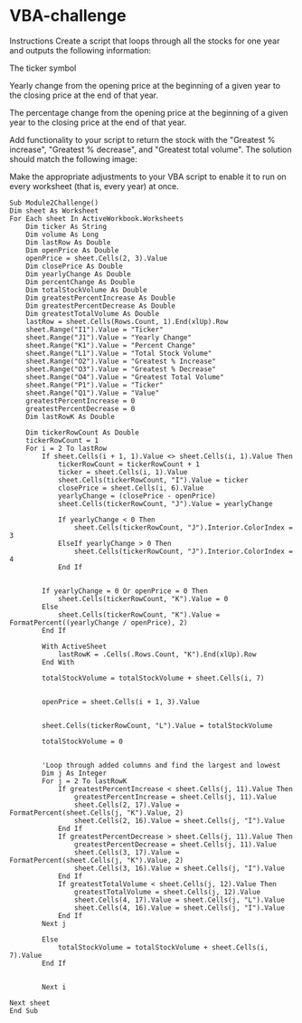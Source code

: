 # VBA-challenge

Instructions
Create a script that loops through all the stocks for one year and outputs the following information:

The ticker symbol

Yearly change from the opening price at the beginning of a given year to the closing price at the end of that year.

The percentage change from the opening price at the beginning of a given year to the closing price at the end of that year.

Add functionality to your script to return the stock with the "Greatest % increase", "Greatest % decrease", and "Greatest total volume". The solution should match the following image:

Make the appropriate adjustments to your VBA script to enable it to run on every worksheet (that is, every year) at once.

```
Sub Module2Challenge()
Dim sheet As Worksheet
For Each sheet In ActiveWorkbook.Worksheets
    Dim ticker As String
    Dim volume As Long
    Dim lastRow As Double
    Dim openPrice As Double
    openPrice = sheet.Cells(2, 3).Value
    Dim closePrice As Double
    Dim yearlyChange As Double
    Dim percentChange As Double
    Dim totalStockVolume As Double
    Dim greatestPercentIncrease As Double
    Dim greatestPercentDecrease As Double
    Dim greatestTotalVolume As Double
    lastRow = sheet.Cells(Rows.Count, 1).End(xlUp).Row
    sheet.Range("I1").Value = "Ticker"
    sheet.Range("J1").Value = "Yearly Change"
    sheet.Range("K1").Value = "Percent Change"
    sheet.Range("L1").Value = "Total Stock Volume"
    sheet.Range("O2").Value = "Greatest % Increase"
    sheet.Range("O3").Value = "Greatest % Decrease"
    sheet.Range("O4").Value = "Greatest Total Volume"
    sheet.Range("P1").Value = "Ticker"
    sheet.Range("Q1").Value = "Value"
    greatestPercentIncrease = 0
    greatestPercentDecrease = 0
    Dim lastRowK As Double

    Dim tickerRowCount As Double
    tickerRowCount = 1
    For i = 2 To lastRow
        If sheet.Cells(i + 1, 1).Value <> sheet.Cells(i, 1).Value Then
            tickerRowCount = tickerRowCount + 1
            ticker = sheet.Cells(i, 1).Value
            sheet.Cells(tickerRowCount, "I").Value = ticker
            closePrice = sheet.Cells(i, 6).Value
            yearlyChange = (closePrice - openPrice)
            sheet.Cells(tickerRowCount, "J").Value = yearlyChange
        
            If yearlyChange < 0 Then
                sheet.Cells(tickerRowCount, "J").Interior.ColorIndex = 3
            ElseIf yearlyChange > 0 Then
                sheet.Cells(tickerRowCount, "J").Interior.ColorIndex = 4
            End If
             
          
        If yearlyChange = 0 Or openPrice = 0 Then
            sheet.Cells(tickerRowCount, "K").Value = 0
        Else
            sheet.Cells(tickerRowCount, "K").Value = FormatPercent((yearlyChange / openPrice), 2)
        End If
        
        With ActiveSheet
            lastRowK = .Cells(.Rows.Count, "K").End(xlUp).Row
        End With
        
        totalStockVolume = totalStockVolume + sheet.Cells(i, 7)
        

        openPrice = sheet.Cells(i + 1, 3).Value
        
        
        sheet.Cells(tickerRowCount, "L").Value = totalStockVolume
        
        totalStockVolume = 0
        
        
        'Loop through added columns and find the largest and lowest
        Dim j As Integer
        For j = 2 To lastRowK
            If greatestPercentIncrease < sheet.Cells(j, 11).Value Then
                greatestPercentIncrease = sheet.Cells(j, 11).Value
                sheet.Cells(2, 17).Value = FormatPercent(sheet.Cells(j, "K").Value, 2)
                sheet.Cells(2, 16).Value = sheet.Cells(j, "I").Value
            End If
            If greatestPercentDecrease > sheet.Cells(j, 11).Value Then
                greatestPercentDecrease = sheet.Cells(j, 11).Value
                sheet.Cells(3, 17).Value = FormatPercent(sheet.Cells(j, "K").Value, 2)
                sheet.Cells(3, 16).Value = sheet.Cells(j, "I").Value
            End If
            If greatestTotalVolume < sheet.Cells(j, 12).Value Then
                greatestTotalVolume = sheet.Cells(j, 12).Value
                sheet.Cells(4, 17).Value = sheet.Cells(j, "L").Value
                sheet.Cells(4, 16).Value = sheet.Cells(j, "I").Value
            End If
        Next j
        
        Else
            totalStockVolume = totalStockVolume + sheet.Cells(i, 7).Value
        End If
        
        
        Next i

Next sheet
End Sub
```
